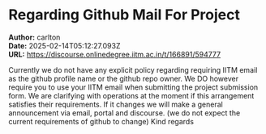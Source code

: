 # Regarding Github Mail For Project

**Author:** carlton  
**Date:** 2025-02-14T05:12:27.093Z  
**URL:** https://discourse.onlinedegree.iitm.ac.in/t/166891/594777

Currently we do not have any explicit policy regarding requiring IITM email as the github profile name or the github repo owner.
We DO however require you to use your IITM email when submitting the project submission form.
We are clarifying with operations at the moment if this arrangement satisfies their requirements. If it changes we will make a general announcement via email, portal and discourse.
(we do not expect the current requirements of github to change)
Kind regards
